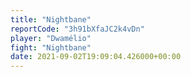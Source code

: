 ```yaml
---
title: "Nightbane"
reportCode: "3h91bXfaJC2k4vDn"
player: "Dwamélio"
fight: "Nightbane"
date: 2021-09-02T19:09:04.426000+00:00
---
```

